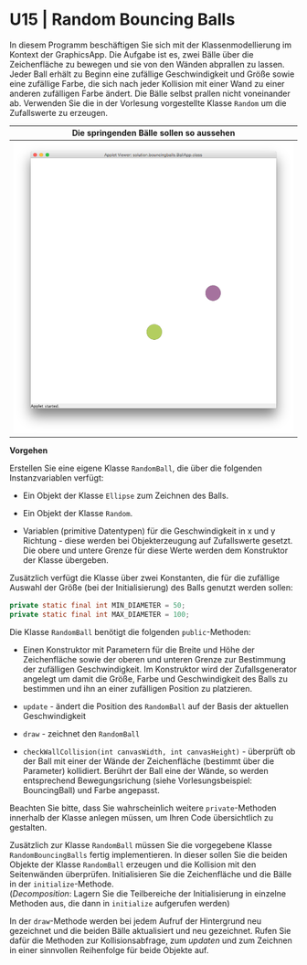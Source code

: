 # U15 | Random Bouncing Balls

In diesem Programm beschäftigen Sie sich mit der Klassenmodellierung im Kontext der GraphicsApp.
Die Aufgabe ist es, zwei Bälle über die Zeichenfläche zu bewegen und sie
von den Wänden abprallen zu lassen. Jeder Ball erhält zu Beginn eine zufällige
Geschwindigkeit und Größe sowie eine zufällige Farbe, die sich nach
jeder Kollision mit einer Wand zu einer anderen zufälligen Farbe ändert. Die Bälle selbst prallen nicht voneinander ab. Verwenden Sie die in der Vorlesung vorgestellte Klasse `Random` um die Zufallswerte zu
erzeugen.

| Die springenden Bälle sollen so aussehen |
|:------:|
| ![image](./docs/screenshot_bouncingballs.png) |

**Vorgehen**

Erstellen Sie eine eigene Klasse `RandomBall`, die über die folgenden
Instanzvariablen verfügt:

-   Ein Objekt der Klasse `Ellipse` zum Zeichnen des Balls.

-   Ein Objekt der Klasse `Random`.

-   Variablen (primitive Datentypen) für die Geschwindigkeit in x und y
    Richtung - diese werden bei Objekterzeugung auf Zufallswerte
    gesetzt. Die obere und untere Grenze für diese Werte werden dem
    Konstruktor der Klasse übergeben.

Zusätzlich verfügt die Klasse über zwei Konstanten, die für die
zufällige Auswahl der Größe (bei der Initialisierung) des Balls genutzt
werden sollen:

``` java
private static final int MIN_DIAMETER = 50;
private static final int MAX_DIAMETER = 100;
```

Die Klasse `RandomBall` benötigt die folgenden `public`-Methoden:

-   Einen Konstruktor mit Parametern für die Breite und Höhe der
    Zeichenfläche sowie der oberen und unteren Grenze zur Bestimmung
    der zufälligen Geschwindigkeit. Im Konstruktor wird der
    Zufallsgenerator angelegt um damit die Größe, Farbe und
    Geschwindigkeit des Balls zu bestimmen und ihn an einer zufälligen
    Position zu platzieren.

-   `update` - ändert die Position des `RandomBall` auf der Basis der
    aktuellen Geschwindigkeit

-   `draw` - zeichnet den `RandomBall`

-   `checkWallCollision(int canvasWidth, int canvasHeight)` - überprüft
    ob der Ball mit einer der Wände der Zeichenfläche (bestimmt über die
    Parameter) kollidiert. Berührt der Ball eine der Wände, so werden
    entsprechend Bewegungsrichung (siehe Vorlesungsbeispiel:
    BouncingBall) und Farbe angepasst.

Beachten Sie bitte, dass Sie wahrscheinlich weitere `private`-Methoden
innerhalb der Klasse anlegen müssen, um Ihren Code übersichtlich zu
gestalten.

Zusätzlich zur Klasse `RandomBall` müssen Sie die vorgegebene Klasse
`RandomBouncingBalls` fertig implementieren. In dieser sollen Sie die beiden Objekte der Klasse `RandomBall` erzeugen und die Kollision mit den Seitenwänden überprüfen. Initialisieren Sie die Zeichenfläche und die Bälle in der `initialize`-Methode.\
(*Decomposition*: Lagern Sie die Teilbereiche der Initialisierung in einzelne Methoden aus, die dann in `initialize` aufgerufen werden)

In der `draw`-Methode werden bei jedem Aufruf der Hintergrund
neu gezeichnet und die beiden Bälle aktualisiert und neu gezeichnet.
Rufen Sie dafür die Methoden zur Kollisionsabfrage, zum *updaten* und
zum Zeichnen in einer sinnvollen Reihenfolge für beide Objekte auf.

